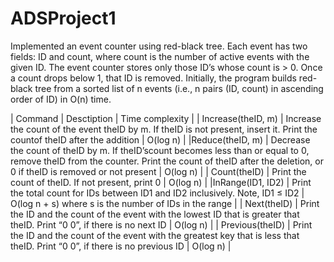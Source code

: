 # ADSProject1
Implemented an event counter using red-black tree.  Each event has two fields: ID and count, where count is the number of active events with the given ID. The event counter stores only those ID’s whose count is > 0. Once a count drops below 1, that ID is removed. Initially, the program builds red-black tree from a sorted list of n events (i.e., n pairs (ID, count) in ascending order of ID) in O(n) time.

| Command | Desctiption | Time complexity |
| Increase(theID, m) | Increase the count of the event theID by m. If theID is not present, insert it. Print the countof theID after the addition | O(log n) |
|Reduce(theID, m) | Decrease the count of theID by m. If theID’scount becomes less than or equal to 0, remove theID from the counter. Print the count of
theID after the deletion, or 0 if theID is removed or not present | O(log n) |
| Count(theID) | Print the count of theID. If not present, print
0 | O(log n) |
|InRange(ID1, ID2)  | Print the total count for IDs between ID1 and
ID2 inclusively. Note, ID1 ≤ ID2 |
O(log n + s) where s is the number of IDs in the range |
| Next(theID) | Print the ID and the count of the event with the lowest ID that is greater that theID.  Print “0 0”, if there is no next ID | O(log n) |
| Previous(theID) | Print the ID and the count of the event with the greatest key that is less that theID. Print
“0 0”, if there is no previous ID | O(log n) |
